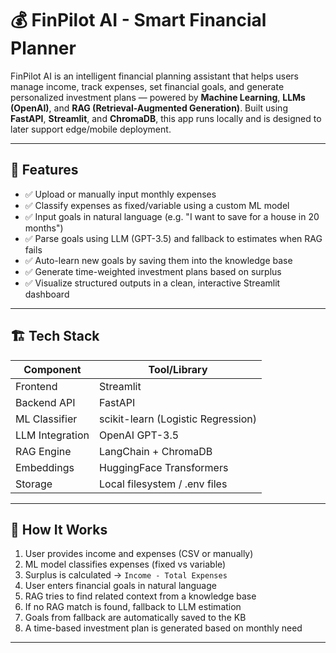 # 💰 FinPilot AI - Smart Financial Planner

FinPilot AI is an intelligent financial planning assistant that helps users manage income, track expenses, set financial goals, and generate personalized investment plans — powered by **Machine Learning**, **LLMs (OpenAI)**, and **RAG (Retrieval-Augmented Generation)**. Built using **FastAPI**, **Streamlit**, and **ChromaDB**, this app runs locally and is designed to later support edge/mobile deployment.

---

## 🚀 Features

- ✅ Upload or manually input monthly expenses
- ✅ Classify expenses as fixed/variable using a custom ML model
- ✅ Input goals in natural language (e.g. "I want to save for a house in 20 months")
- ✅ Parse goals using LLM (GPT-3.5) and fallback to estimates when RAG fails
- ✅ Auto-learn new goals by saving them into the knowledge base
- ✅ Generate time-weighted investment plans based on surplus
- ✅ Visualize structured outputs in a clean, interactive Streamlit dashboard

---

## 🏗️ Tech Stack

| Component         | Tool/Library                      |
|------------------|-----------------------------------|
| Frontend          | Streamlit                         |
| Backend API       | FastAPI                           |
| ML Classifier     | scikit-learn (Logistic Regression)|
| LLM Integration   | OpenAI GPT-3.5                    |
| RAG Engine        | LangChain + ChromaDB              |
| Embeddings        | HuggingFace Transformers          |
| Storage           | Local filesystem / .env files     |

---

## 🧠 How It Works

1. User provides income and expenses (CSV or manually)
2. ML model classifies expenses (fixed vs variable)
3. Surplus is calculated → `Income - Total Expenses`
4. User enters financial goals in natural language
5. RAG tries to find related context from a knowledge base
6. If no RAG match is found, fallback to LLM estimation
7. Goals from fallback are automatically saved to the KB
8. A time-based investment plan is generated based on monthly need

---



